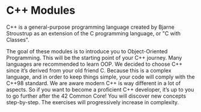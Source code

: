 # C++ Modules

C++ is a general-purpose programming language created by Bjarne Stroustrup as an extension of the C programming language, or "C with Classes".

The goal of these modules is to introduce you to Object-Oriented Programming.
This will be the starting point of your C++ journey. Many languages are recommended to learn OOP.
We decided to choose C++ since it’s derived from your old friend C.
Because this is a complex language, and in order to keep things simple, your code will comply with the C++98 standard.
We are aware modern C++ is way different in a lot of aspects.
So if you want to become a proficient C++ developer, it’s up to you to go further after the 42 Common Core!
You will discover new concepts step-by-step. The exercises will progressively increase in complexity.
